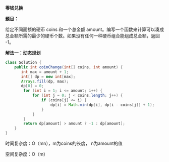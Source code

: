 **零钱兑换**

**题目：**

给定不同面额的硬币 coins 和一个总金额 amount。编写一个函数来计算可以凑成总金额所需的最少的硬币个数。如果没有任何一种硬币组合能组成总金额，返回 -1。

**解法一：动态规划**

```java
class Solution {
    public int coinChange(int[] coins, int amount) {
       int max = amount + 1;
       int[] dp = new int[max];
       Arrays.fill(dp, max);
       dp[0] = 0;
        for (int i = 1; i <= amount; i++) {
            for (int j = 0; j < coins.length; j++) {
                if (coins[j] <= i) {
                    dp[i] = Math.min(dp[i], dp[i - coins[j]] + 1);
                }
            }
        }
        return dp[amount] > amount ? -1 : dp[amount];
    }
}
```

时间复杂度：O（mn），m为coins的长度， n为amount的值

空间复杂度：O（m）